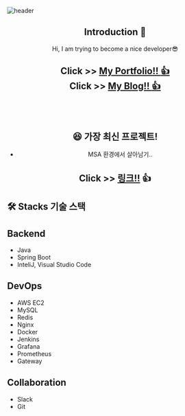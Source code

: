 <!--
**witwint/witwint** is a ✨ _special_ ✨ repository because its `README.md` (this file) appears on your GitHub profile.
 
Here are some ideas to get you  started:
- 🔭 I’m currently working on ...
- 🌱 I’m currently learning ...
- 👯 I’m looking to collaborate on ...
- 🤔 I’m looking for help with ...
- 💬 Ask me about ...
- 📫 How to reach me: ...
-->
<!-- 헤더 -->
![header](https://capsule-render.vercel.app/api?type=slice&color=auto&height=200&section=header&text=Hello&desc=I'm%20Witwint&fontSize=60&rotate=14&fontAlignY=25&fontAlign=75&descAlignY=43&descAlign=80&&animation=twinkling)

<div align=center>
<!--소개-->

## Introduction :raised_hands:
Hi, I am trying to become a nice developer😎
 
## Click >> <a href ="https://00msb.notion.site/MoonSeokBeom-b9d55d8e328e46d5928a6507f03e69cc?pvs=4">My Portfolio!! :+1:  </a> <br> Click >> <a href ="https://velog.io/@witwint">My Blog!! :+1:  </a>
<br/><br/>
 
 
## :laughing: 가장 최신 프로젝트! 

* MSA 환경에서 살아남기..

## Click >> [링크!!](https://github.com/lucycato-backend/lucycato-e-commerce) :+1: 


</div>

## 🛠️ Stacks 기술 스택

## Backend

- Java
- Spring Boot
- InteliJ, Visual Studio Code

## DevOps

- AWS EC2
- MySQL
- Redis
- Nginx
- Docker
- Jenkins
- Grafana
- Prometheus
- Gateway

## Collaboration

- Slack
- Git
